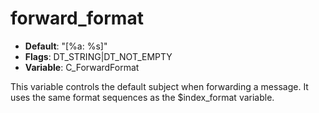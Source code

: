 # forward_format

- **Default**: "[%a: %s]"
- **Flags**: DT_STRING|DT_NOT_EMPTY
- **Variable**: C_ForwardFormat

This variable controls the default subject when forwarding a message.
It uses the same format sequences as the $index_format variable.
